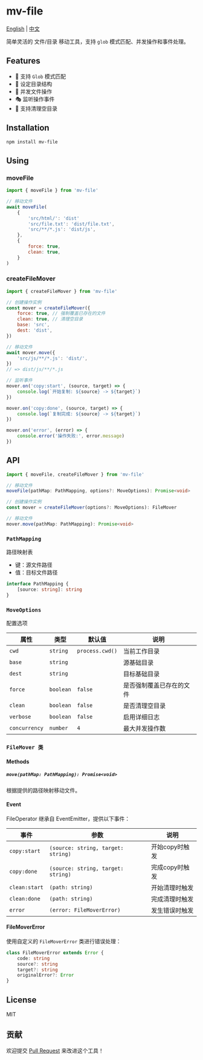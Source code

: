 # mv-file

[English](./README.md) | [中文](./README.zh_CN.md)

简单灵活的 文件/目录 移动工具，支持 `glob` 模式匹配、并发操作和事件处理。

## Features

- 🎯 支持 `Glob` 模式匹配
- 📂 设定目录结构
- 🚀 并发文件操作
- 🎭 监听操作事件
- 🧹 支持清理空目录

## Installation

```bash
npm install mv-file
```

## Using

### moveFile

```js
import { moveFile } from 'mv-file'

// 移动文件
await moveFile(
	{
		'src/html/': 'dist'
		'src/file.txt': 'dist/file.txt',
		'src/**/*.js': 'dist/js',
	},
	{
		force: true,
		clean: true,
	}
)
```

### createFileMover

```js
import { createFileMover } from 'mv-file'

// 创建操作实例
const mover = createFileMover({
	force: true, // 强制覆盖已存在的文件
	clean: true, // 清理空目录
	base: 'src',
	dest: 'dist',
})

// 移动文件
await mover.move({
	'src/js/**/*.js': 'dist/',
})
// => dist/js/**/*.js

// 监听事件
mover.on('copy:start', (source, target) => {
	console.log(`开始复制: ${source} -> ${target}`)
})

mover.on('copy:done', (source, target) => {
	console.log(`复制完成: ${source} -> ${target}`)
})

mover.on('error', (error) => {
	console.error('操作失败:', error.message)
})
```

## API

```typescript
import { moveFile, createFileMover } from 'mv-file'

// 移动文件
moveFile(pathMap: PathMapping, options?: MoveOptions): Promise<void>
```

```typescript
// 创建操作实例
const mover = createFileMover(options?: MoveOptions): FileMover

// 移动文件
mover.move(pathMap: PathMapping): Promise<void>
```

### `PathMapping`

路径映射表

- 键：源文件路径
- 值：目标文件路径

```typescript
interface PathMapping {
	[source: string]: string
}
```

### `MoveOptions`

配置选项

| 属性          | 类型      | 默认值          | 说明                     |
| ------------- | --------- | --------------- | ------------------------ |
| `cwd`         | `string`  | `process.cwd()` | 当前工作目录             |
| `base`        | `string`  |                 | 源基础目录               |
| `dest`        | `string`  |                 | 目标基础目录             |
| `force`       | `boolean` | `false`         | 是否强制覆盖已存在的文件 |
| `clean`       | `boolean` | `false`         | 是否清理空目录           |
| `verbose`     | `boolean` | `false`         | 启用详细日志             |
| `concurrency` | `number`  | `4`             | 最大并发操作数           |

### `FileMover 类`

#### Methods

##### `move(pathMap: PathMapping): Promise<void>`

根据提供的路径映射移动文件。

#### Event

FileOperator 继承自 EventEmitter，提供以下事件：

| 事件          | 参数                               | 说明           |
| ------------- | ---------------------------------- | -------------- |
| `copy:start`  | `(source: string, target: string)` | 开始copy时触发 |
| `copy:done`   | `(source: string, target: string)` | 完成copy时触发 |
| `clean:start` | `(path: string)`                   | 开始清理时触发 |
| `clean:done`  | `(path: string)`                   | 完成清理时触发 |
| `error`       | `(error: FileMoverError)`          | 发生错误时触发 |

#### FileMoverError

使用自定义的 `FileMoverError` 类进行错误处理：

```typescript
class FileMoverError extends Error {
	code: string
	source?: string
	target?: string
	originalError?: Error
}
```

## License

MIT

## 贡献

欢迎提交 [Pull Request](https://github.com/Marinerer/accjs/pulls) 来改进这个工具！
